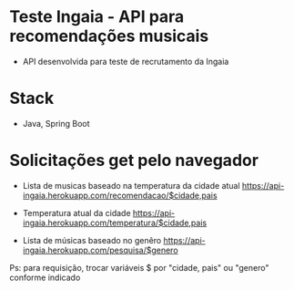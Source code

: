# Teste Ingaia - API para recomendações musicais

- API desenvolvida para teste de recrutamento da Ingaia

# Stack

- Java, Spring Boot

# Solicitações get pelo navegador

- Lista de musicas baseado na temperatura da cidade atual
https://api-ingaia.herokuapp.com/recomendacao/$cidade,pais

- Temperatura atual da cidade
https://api-ingaia.herokuapp.com/temperatura/$cidade,pais

- Lista de músicas baseado no genêro
https://api-ingaia.herokuapp.com/pesquisa/$genero



Ps: para requisição, trocar variáveis $ por "cidade, pais" ou "genero" conforme indicado